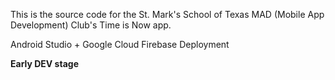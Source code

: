 This is the source code for the St. Mark's School of Texas MAD (Mobile App Development) Club's Time is Now app.

Android Studio + Google Cloud Firebase Deployment

**Early DEV stage**
